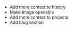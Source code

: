 - Add more contect to history
- Make image openable
- Add more contect to projects
- Add blog section
